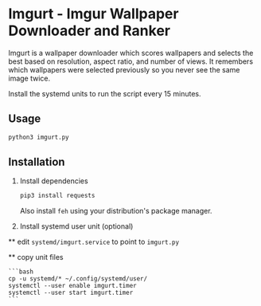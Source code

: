# Imgurt - Imgur Wallpaper Downloader and Ranker

Imgurt is a wallpaper downloader which scores wallpapers and selects the best based on resolution, aspect ratio, and number of views.  It remembers which wallpapers were selected previously so you  never see the same image twice.

Install the systemd units to run the script every 15 minutes.

## Usage

  ```bash
  python3 imgurt.py
  ```

## Installation

1. Install dependencies

      ```bash
      pip3 install requests
      ```
  
   Also install `feh` using your distribution's package manager.
  
2. Install systemd user unit (optional)

  ** edit `systemd/imgurt.service` to point to `imgurt.py`

  ** copy unit files

    ```bash
    cp -u systemd/* ~/.config/systemd/user/
    systemctl --user enable imgurt.timer
    systemctl --user start imgurt.timer
    ```
  

  
  
